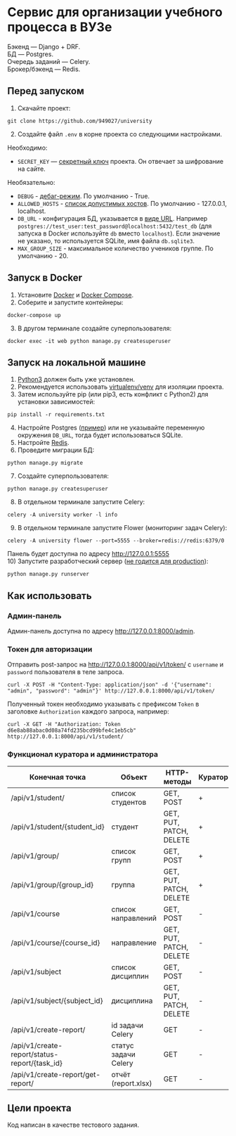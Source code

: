 # Сервис для организации учебного процесса в ВУЗе
Бэкенд — Django + DRF.  
БД — Postgres.  
Очередь заданий — Celery.  
Брокер/бэкенд — Redis.

## Перед запуском
1) Скачайте проект:
```commandline
git clone https://github.com/949027/university
```
2) Создайте файл `.env` в корне проекта со следующими настройками.

Необходимо:
- `SECRET_KEY` — [секретный ключ](https://docs.djangoproject.com/en/4.1/ref/settings/#std-setting-SECRET_KEY) проекта. Он отвечает за шифрование на сайте.

Необязательно:
- `DEBUG` - [дебаг-режим](https://docs.djangoproject.com/en/4.1/ref/settings/#debug). По умолчанию - True.
- `ALLOWED_HOSTS` - [список допустимых хостов](https://docs.djangoproject.com/en/4.1/ref/settings/#allowed-hosts). По умолчанию - 127.0.0.1, localhost.
- `DB_URL` - конфигурация БД, указывается в [виде URL](https://github.com/jazzband/dj-database-url). Например `postgres://test_user:test_password@localhost:5432/test_db` (для запуска в Docker используйте `db` вместо `localhost`). Если значение не указано, то используется SQLite, имя файла `db.sqlite3`.
- `MAX_GROUP_SIZE` - максимальное количество учеников группе. По умолчанию - 20.

## Запуск в Docker
1) Установите [Docker](https://docs.docker.com/engine/install/) и [Docker Compose](https://docs.docker.com/compose/install/).
2) Соберите и запустите контейнеры:
```commandline
docker-compose up
```
3) В другом терминале создайте суперпользователя:
```commandline
docker exec -it web python manage.py createsuperuser
```

## Запуск на локальной машине 
1) [Python3](https://www.python.org/downloads/) должен быть уже установлен.
2) Рекомендуется использовать [virtualenv/venv](https://docs.python.org/3/library/venv.html) для изоляции проекта.
3) Затем используйте pip (или pip3, есть конфликт с Python2) для установки зависимостей:
```commandline
pip install -r requirements.txt
```
4) Настройте Postgres ([пример](https://www.digitalocean.com/community/tutorials/how-to-install-postgresql-on-ubuntu-20-04-quickstart-ru)) или не указывайте переменную окружения `DB_URL`, тогда будет использоваться SQLite. 
5) Настройте [Redis](https://redis.io/docs/getting-started/).
6) Проведите миграции БД:
```commandline
python manage.py migrate
```
7) Создайте суперпользователя:
```commandline
python manage.py createsuperuser
```
8) В отдельном терминале запустите Celery:
```commandline
celery -A university worker -l info
```
9) В отдельном терминале запустите Flower (мониторинг задач Celery):
```commandline
celery -A university flower --port=5555 --broker=redis://redis:6379/0
```
Панель будет доступна по адресу http://127.0.0.1:5555  
10) Запустите разработческий сервер ([не годится для production](https://docs.djangoproject.com/en/4.1/ref/django-admin/#runserver)):
```commandline
python manage.py runserver
```

## Как использовать
### Админ-панель
Админ-панель доступна по адресу http://127.0.0.1:8000/admin. 

### Токен для авторизации
Отправить post-запрос на http://127.0.0.1:8000/api/v1/token/ с `username` и `password` пользователя в теле запроса.
```commandline
curl -X POST -H "Content-Type: application/json" -d '{"username": "admin", "password": "admin"}' http://127.0.0.1:8000/api/v1/token/
```
Полученный токен необходимо указывать с префиксом `Token` в заголовке `Authorization` каждого запроса, например:
```commandline
curl -X GET -H "Authorization: Token d6e8ab88abac0d08a74fd235bcd99bfe4c1eb5cb" http://127.0.0.1:8000/api/v1/student/
```

### Функционал куратора и администратора

| Конечная точка                                | Объект               | HTTP-методы             | Куратор | Администратор |
|-----------------------------------------------|----------------------|-------------------------|---------|---------------|
| /api/v1/student/                              | список студентов     | GET, POST               | +       | +             |
| /api/v1/student/{student_id}                  | студент              | GET, PUT, PATCH, DELETE | +       | +             |
| /api/v1/group/                                | список групп         | GET, POST               | +       | +             |
| /api/v1/group/{group_id}                      | группа               | GET, PUT, PATCH, DELETE | +       | +             |
| /api/v1/course                                | список направлений   | GET, POST               | -       | +             |
| /api/v1/course/{course_id}                    | направление          | GET, PUT, PATCH, DELETE | -       | +             |
| /api/v1/subject                               | список дисциплин     | GET, POST               | -       | +             |
| /api/v1/subject/{subject_id}                  | дисциплина           | GET, PUT, PATCH, DELETE | -       | +             |
| /api/v1/create-report/                        | id задачи Celery     | GET                     | -       | +             |
| /api/v1/create-report/status-report/{task_id} | статус задачи Celery | GET                     | -       | +             |
| /api/v1/create-report/get-report/             | отчёт (report.xlsx)  | GET                     | -       | +             |

## Цели проекта
Код написан в качестве тестового задания.